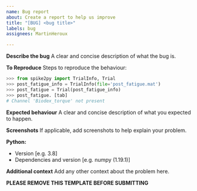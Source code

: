 ```yaml
---
name: Bug report
about: Create a report to help us improve
title: "[BUG] <bug title>"
labels: bug
assignees: MartinHeroux

---
```


**Describe the bug**
A clear and concise description of what the bug is.

**To Reproduce**
Steps to reproduce the behaviour:
```python
>>> from spike2py import TrialInfo, Trial
>>> post_fatigue_info = TrialInfo(file='post_fatigue.mat')
>>> post_fatigue = Trial(post_fatigue_info)
>>> post_fatigue. [tab]
# Channel 'Biodex_torque' not present
```

**Expected behaviour**
A clear and concise description of what you expected to happen.

**Screenshots**
If applicable, add screenshots to help explain your problem.

**Python:**
 - Version [e.g. 3.8]
 - Dependencies and version [e.g. numpy (1.19.1)]

**Additional context**
Add any other context about the problem here.

**PLEASE REMOVE THIS TEMPLATE BEFORE SUBMITTING**
